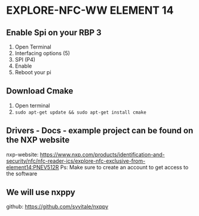 # EXPLORE-NFC-WW ELEMENT 14
## Enable Spi on your RBP 3
1. Open Terminal
2. Interfacing options (5)
3. SPI (P4)
4. Enable
5. Reboot your pi

## Download Cmake
1. Open terminal
2. `sudo apt-get update && sudo apt-get install cmake`

## Drivers - Docs - example project can be found on the NXP website
nxp-website: https://www.nxp.com/products/identification-and-security/nfc/nfc-reader-ics/explore-nfc-exclusive-from-element14:PNEV512R
Ps: Make sure to create an account to get access to the software

## We will use nxppy
github: https://github.com/svvitale/nxppy
